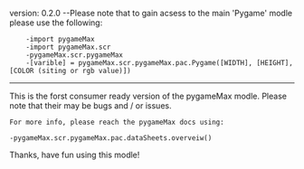 version: 0.2.0
    --Please note that to gain acsess to the main 'Pygame' modle please use the following:

        -import pygameMax
        -import pygameMax.scr
        -pygameMax.scr.pygameMax
        -[varible] = pygameMax.scr.pygameMax.pac.Pygame([WIDTH], [HEIGHT], [COLOR (siting or rgb value)])
________________________________________

This is the forst consumer ready version of the pygameMax modle. Please note that their may be bugs and / or issues.


    For more info, please reach the pygameMax docs using:

    -pygameMax.scr.pygameMax.pac.dataSheets.overveiw()


Thanks, have fun using this modle!